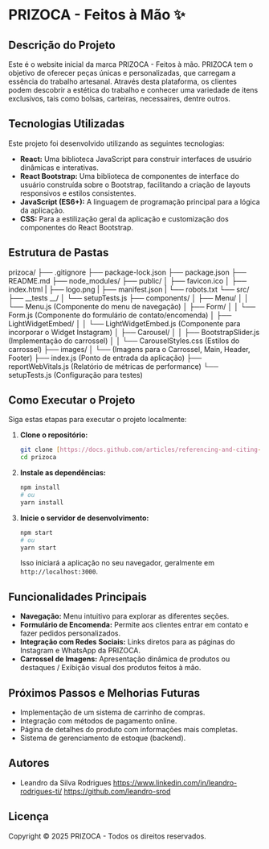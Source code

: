 # PRIZOCA - Feitos à Mão ✨

## Descrição do Projeto

Este é o website inicial da marca PRIZOCA - Feitos à mão. 
PRIZOCA tem o objetivo de oferecer peças únicas e personalizadas, que carregam a essência do trabalho artesanal. 
Através desta plataforma, os clientes podem descobrir a estética do trabalho e conhecer uma variedade de itens exclusivos, tais como bolsas, carteiras, necessaires, dentre outros. 

## Tecnologias Utilizadas

Este projeto foi desenvolvido utilizando as seguintes tecnologias:

* **React:** Uma biblioteca JavaScript para construir interfaces de usuário dinâmicas e interativas.
* **React Bootstrap:** Uma biblioteca de componentes de interface do usuário construída sobre o Bootstrap, facilitando a criação de layouts responsivos e estilos consistentes.
* **JavaScript (ES6+):** A linguagem de programação principal para a lógica da aplicação.
* **CSS:** Para a estilização geral da aplicação e customização dos componentes do React Bootstrap.

## Estrutura de Pastas
prizoca/
├── .gitignore
├── package-lock.json
├── package.json
├── README.md
├── node_modules/
├── public/
│   ├── favicon.ico
│   ├── index.html
|   ├── logo.png
|   ├── manifest.json
|   └── robots.txt
└── src/
├── __tests __/
│   └── setupTests.js
├── components/
│   ├── Menu/
│   │   └── Menu.js (Componente do menu de navegação)
│   ├── Form/
│   │   └── Form.js (Componente do formulário de contato/encomenda)
│   ├── LightWidgetEmbed/
│   │   └── LightWidgetEmbed.js (Componente para incorporar o Widget Instagram)
│   ├── Carousel/
│   │   ├── BootstrapSlider.js (Implementação do carrossel)
│   │   └── CarouselStyles.css (Estilos do carrossel)
├── images/
│   └── (Imagens para o Carrossel, Main, Header, Footer)
├── index.js (Ponto de entrada da aplicação)
├── reportWebVitals.js (Relatório de métricas de performance)
└── setupTests.js (Configuração para testes)

## Como Executar o Projeto

Siga estas etapas para executar o projeto localmente:

1.  **Clone o repositório:**
    ```bash
    git clone [https://docs.github.com/articles/referencing-and-citing-content](https://docs.github.com/articles/referencing-and-citing-content)
    cd prizoca
    ```

2.  **Instale as dependências:**
    ```bash
    npm install
    # ou
    yarn install
    ```

3.  **Inicie o servidor de desenvolvimento:**
    ```bash
    npm start
    # ou
    yarn start
    ```

    Isso iniciará a aplicação no seu navegador, geralmente em `http://localhost:3000`.

## Funcionalidades Principais

* **Navegação:** Menu intuitivo para explorar as diferentes seções.
* **Formulário de Encomenda:** Permite aos clientes entrar em contato e fazer pedidos personalizados.
* **Integração com Redes Sociais:** Links diretos para as páginas do Instagram e WhatsApp da PRIZOCA.
* **Carrossel de Imagens:** Apresentação dinâmica de produtos ou destaques / Exibição visual dos produtos feitos à mão.

## Próximos Passos e Melhorias Futuras

* Implementação de um sistema de carrinho de compras.
* Integração com métodos de pagamento online.
* Página de detalhes do produto com informações mais completas.
* Sistema de gerenciamento de estoque (backend).

## Autores

* Leandro da Silva Rodrigues
https://www.linkedin.com/in/leandro-rodrigues-ti/
https://github.com/leandro-srod

## Licença
Copyright © 2025 PRIZOCA - Todos os direitos reservados.